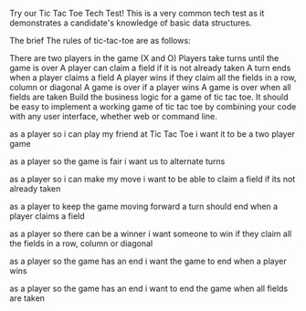 Try our Tic Tac Toe Tech Test!
This is a very common tech test as it demonstrates a candidate's knowledge of basic data structures.

The brief
The rules of tic-tac-toe are as follows:

There are two players in the game (X and O)
Players take turns until the game is over
A player can claim a field if it is not already taken
A turn ends when a player claims a field
A player wins if they claim all the fields in a row, column or diagonal
A game is over if a player wins
A game is over when all fields are taken
Build the business logic for a game of tic tac toe. It should be easy to implement a working game of tic tac toe by combining your code with any user interface, whether web or command line.

as a player
so i can play my friend at Tic Tac Toe
i want it to be a two player game

as a player
so the game is fair
i want us to alternate turns

as a player
so i can make my move
i want to be able to claim a field if its not already taken

as a player
to keep the game moving forward
a turn should end when a player claims a field

as a player
so there can be a winner
i want someone to win if they claim all the fields in a row, column or diagonal

as a player
so the game has an end
i want the game to end when a player wins

as a player
so the game has an end
i want to end the game when all fields are taken
